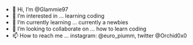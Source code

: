 - 👋 Hi, I’m @Glammie97
- 👀 I’m interested in ... learning coding 
- 🌱 I’m currently learning ... currently a newbies
- 💞️ I’m looking to collaborate on ... how to learn coding
- 📫 How to reach me ... instagram: @euro_piumm, twitter @Orchid0x0

<!---
Glammie97/Glammie97 is a ✨ special ✨ repository because its `README.md` (this file) appears on your GitHub profile.
You can click the Preview link to take a look at your changes.
--->
